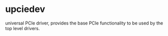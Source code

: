 # upciedev
universal PCIe driver, provides the base PCIe functionality to be used by the top level drivers.
